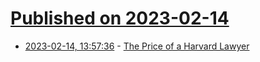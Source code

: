 # [Published on 2023-02-14](index.md)

* [2023-02-14, 13:57:36](https://news.ycombinator.com/item?id=34789283) - [The Price of a Harvard Lawyer](https://theflaw.org/articles/the-price-of-a-harvard-lawyer/)
